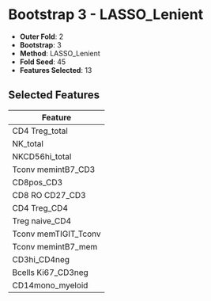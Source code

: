 # Bootstrap 3 - LASSO_Lenient

- **Outer Fold**: 2
- **Bootstrap**: 3
- **Method**: LASSO_Lenient
- **Fold Seed**: 45
- **Features Selected**: 13

## Selected Features

| Feature |
|---------|
| CD4 Treg_total |
| NK_total |
| NKCD56hi_total |
| Tconv memintB7_CD3 |
| CD8pos_CD3 |
| CD8 RO CD27_CD3 |
| CD4 Treg_CD4 |
| Treg naive_CD4 |
| Tconv memTIGIT_Tconv |
| Tconv memintB7_mem |
| CD3hi_CD4neg |
| Bcells Ki67_CD3neg |
| CD14mono_myeloid |
